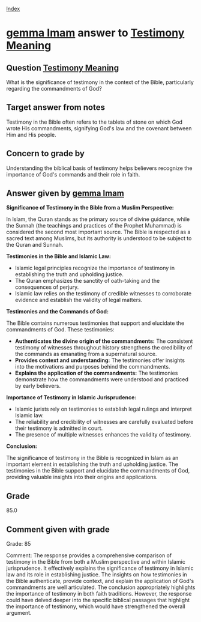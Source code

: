 
[Index](../../index.md)
# [gemma Imam](../../answering_models/gemma_Imam.md) answer to [Testimony Meaning](../../questions/Testimony_Meaning.md)

## Question [Testimony Meaning](../../questions/Testimony_Meaning.md)
What is the significance of testimony in the context of the Bible, particularly regarding the commandments of God?

## Target answer from notes
Testimony in the Bible often refers to the tablets of stone on which God wrote His commandments, signifying God's law and the covenant between Him and His people.

## Concern to grade by
Understanding the biblical basis of testimony helps believers recognize the importance of God's commands and their role in faith.

## Answer given by [gemma Imam](../../answering_models/gemma_Imam.md)
**Significance of Testimony in the Bible from a Muslim Perspective:**

In Islam, the Quran stands as the primary source of divine guidance, while the Sunnah (the teachings and practices of the Prophet Muhammad) is considered the second most important source. The Bible is respected as a sacred text among Muslims, but its authority is understood to be subject to the Quran and Sunnah.

**Testimonies in the Bible and Islamic Law:**

- Islamic legal principles recognize the importance of testimony in establishing the truth and upholding justice.
- The Quran emphasizes the sanctity of oath-taking and the consequences of perjury.
- Islamic law relies on the testimony of credible witnesses to corroborate evidence and establish the validity of legal matters.

**Testimonies and the Commands of God:**

The Bible contains numerous testimonies that support and elucidate the commandments of God. These testimonies:

- **Authenticates the divine origin of the commandments:** The consistent testimony of witnesses throughout history strengthens the credibility of the commands as emanating from a supernatural source.
- **Provides context and understanding:** The testimonies offer insights into the motivations and purposes behind the commandments.
- **Explains the application of the commandments:** The testimonies demonstrate how the commandments were understood and practiced by early believers.

**Importance of Testimony in Islamic Jurisprudence:**

- Islamic jurists rely on testimonies to establish legal rulings and interpret Islamic law.
- The reliability and credibility of witnesses are carefully evaluated before their testimony is admitted in court.
- The presence of multiple witnesses enhances the validity of testimony.

**Conclusion:**

The significance of testimony in the Bible is recognized in Islam as an important element in establishing the truth and upholding justice. The testimonies in the Bible support and elucidate the commandments of God, providing valuable insights into their origins and applications.

## Grade
85.0

## Comment given with grade
Grade: 85

Comment: The response provides a comprehensive comparison of testimony in the Bible from both a Muslim perspective and within Islamic jurisprudence. It effectively explains the significance of testimony in Islamic law and its role in establishing justice. The insights on how testimonies in the Bible authenticate, provide context, and explain the application of God's commandments are well articulated. The conclusion appropriately highlights the importance of testimony in both faith traditions. However, the response could have delved deeper into the specific biblical passages that highlight the importance of testimony, which would have strengthened the overall argument.
